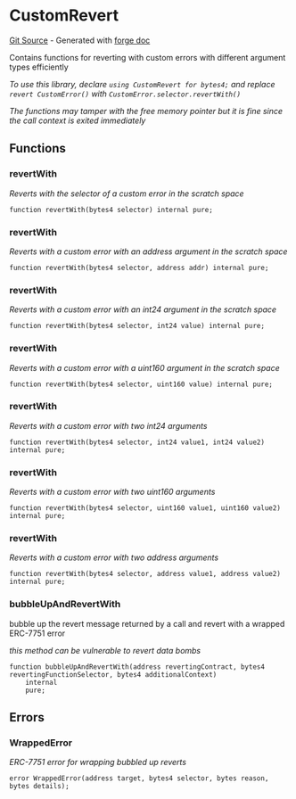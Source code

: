 # CustomRevert
[Git Source](https://github.com/uniswap/v4-core/blob/b619b6718e31aa5b4fa0286520c455ceb950276d/src/libraries/CustomRevert.sol) - Generated with [forge doc](https://book.getfoundry.sh/reference/forge/forge-doc)

Contains functions for reverting with custom errors with different argument types efficiently

*To use this library, declare `using CustomRevert for bytes4;` and replace `revert CustomError()` with
`CustomError.selector.revertWith()`*

*The functions may tamper with the free memory pointer but it is fine since the call context is exited immediately*


## Functions
### revertWith

*Reverts with the selector of a custom error in the scratch space*


```solidity
function revertWith(bytes4 selector) internal pure;
```

### revertWith

*Reverts with a custom error with an address argument in the scratch space*


```solidity
function revertWith(bytes4 selector, address addr) internal pure;
```

### revertWith

*Reverts with a custom error with an int24 argument in the scratch space*


```solidity
function revertWith(bytes4 selector, int24 value) internal pure;
```

### revertWith

*Reverts with a custom error with a uint160 argument in the scratch space*


```solidity
function revertWith(bytes4 selector, uint160 value) internal pure;
```

### revertWith

*Reverts with a custom error with two int24 arguments*


```solidity
function revertWith(bytes4 selector, int24 value1, int24 value2) internal pure;
```

### revertWith

*Reverts with a custom error with two uint160 arguments*


```solidity
function revertWith(bytes4 selector, uint160 value1, uint160 value2) internal pure;
```

### revertWith

*Reverts with a custom error with two address arguments*


```solidity
function revertWith(bytes4 selector, address value1, address value2) internal pure;
```

### bubbleUpAndRevertWith

bubble up the revert message returned by a call and revert with a wrapped ERC-7751 error

*this method can be vulnerable to revert data bombs*


```solidity
function bubbleUpAndRevertWith(address revertingContract, bytes4 revertingFunctionSelector, bytes4 additionalContext)
    internal
    pure;
```

## Errors
### WrappedError
*ERC-7751 error for wrapping bubbled up reverts*


```solidity
error WrappedError(address target, bytes4 selector, bytes reason, bytes details);
```


